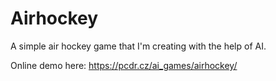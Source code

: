 # Airhockey 
A simple air hockey game that I'm creating with the help of AI.

Online demo here: https://pcdr.cz/ai_games/airhockey/
